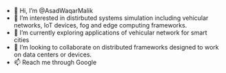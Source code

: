 - 👋 Hi, I’m @AsadWaqarMalik
- 👀 I’m interested in distirbuted systems simulation including vehicular networks, IoT devices, fog and edge computing frameworks.
- 🌱 I’m currently exploring applications of vehicular network for smart cities
- 💞️ I’m looking to collaborate on distributed frameworks designed to work on data centers or devices.
- 📫 Reach me through Google

<!---
AsadWaqarMalik/AsadWaqarMalik is a ✨ special ✨ repository because its `README.md` (this file) appears on your GitHub profile.
You can click the Preview link to take a look at your changes.
--->
